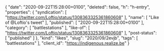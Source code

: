 {
  "date": "2020-09-22T15:28:00+0100",
  "deleted": false,
  "h": "h-entry",
  "properties": {
    "syndication": [
      "https://twitter.com/Loftio/status/1308363325361860608"
    ],
    "name": [
      "Like of @Loftio's tweet"
    ],
    "published": [
      "2020-09-22T15:28:00+0100"
    ],
    "category": [
      "battlestations"
    ],
    "like-of": [
      "https://twitter.com/Loftio/status/1308363325361860608"
    ],
    "post-status": [
      "published"
    ]
  },
  "kind": "likes",
  "slug": "2020/09/2evjb",
  "tags": [
    "battlestations"
  ],
  "client_id": "https://indigenous.realize.be"
}
